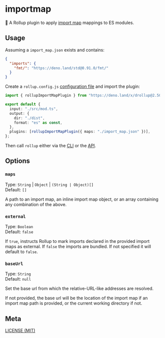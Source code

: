 # importmap

🍣 A Rollup plugin to apply [import map](https://github.com/WICG/import-maps)
mappings to ES modules.

## Usage

Assuming a `import_map.json` exists and contains:

```json
{
  "imports": {
    "fmt/": "https://deno.land/std@0.91.0/fmt/"
  }
}
```

Create a `rollup.config.js`
[configuration file](https://www.rollupjs.org/guide/en/#configuration-files) and
import the plugin:

```ts
import { rollupImportMapPlugin } from "https://deno.land/x/drollup@2.50.5+0.18.1/plugins/importmap/mod.ts";

export default {
  input: "./src/mod.ts",
  output: {
    dir: "./dist",
    format: "es" as const,
  },
  plugins: [rollupImportMapPlugin({ maps: "./import_map.json" })],
};
```

Then call `rollup` either via the
[CLI](https://www.rollupjs.org/guide/en/#command-line-reference) or the
[API](https://www.rollupjs.org/guide/en/#javascript-api).

## Options

### `maps`

Type: `String` | `Object` | `(String | Object)[]`<br> Default: `[]`

A path to an import map, an inline import map object, or an array containing any
combination of the above.

### `external`

Type: `Boolean`<br> Default: `false`

If `true`, instructs Rollup to mark imports declared in the provided import maps
as external. If `false` the imports are bundled. If not specified it will
default to `false`.

### `baseUrl`

Type: `String`<br> Default: `null`

Set the base url from which the relative-URL-like addresses are resolved.

If not provided, the base url will be the location of the import map if an
import map path is provided, or the current working directory if not.

## Meta

[LICENSE (MIT)](./LICENSE.md)
